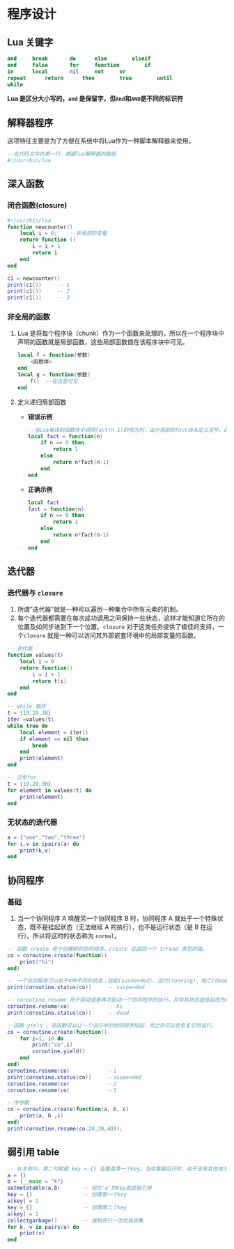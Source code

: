 # 程序设计

## Lua 关键字

```lua
and		break		do		else		elseif
end		false		for		function		if
in		local		nil		not		or
repeat		return		then		true		until
while
```

**Lua 是区分大小写的，`and` 是保留字，但`And`和`AND`是不同的标识符**

## 解释器程序

这项特征主要是为了方便在系统中将Lua作为一种脚本解释器来使用。

```lua
--在代码文件的第一行，根据lua解释器的路径
#!/usr/bin/lua
```

## 深入函数

### 闭合函数(closure)

```lua
#!/usr/bin/lua
function newcounter()
    local i = 0;	--非局部的变量
    return function ()
        i = i + 1
        return i
    end
end

c1 = newcounter()
print(c1())		-- 1
print(c1())		-- 2
print(c1())		-- 3
```

### 非全局的函数

1. Lua 是将每个程序块（chunk）作为一个函数来处理的，所以在一个程序块中声明的函数就是局部函数，这些局部函数值在该程序块中可见。

   ```lua
   local f = function(参数)
       <函数体>
   end
   local g = function(参数)
       f()  --在这里可见
   end
   ```

2. 定义递归局部函数

   * **错误示例**

     ```lua
     --当Lua编译到函数体中调用fact(n-1)的地方时，由于局部的fact尚未定义完毕，因此这句表达式其实是调用了一个全局的fact。
     local fact = function(n)
         if n == 0 then
             return 1
         else
             return n*fact(n-1)
         end
     end
     ```

   * **正确示例**

     ```lua
     local fact
     fact = function(n)
         if n == 0 then
             return 1
         else
             return n*fact(n-1)
         end
     end
     ```

## 迭代器

### 迭代器与 `closure`

1. 所谓"迭代器"就是一种可以遍历一种集合中所有元素的机制。
2. 每个迭代器都需要在每次成功调用之间保持一些状态，这样才能知道它所在的位置及如何步进到下一个位置。`closure` 对于这类任务提供了极佳的支持，一个`closure` 就是一种可以访问其外部嵌套环境中的局部变量的函数。

```lua
-- 迭代器
function values(t)
    local i = 0
    return function()
        i = i + 1
        return t[i]
    end
end

-- while 循环
t = {10,20,30}
iter =values(t)
while true do
    local element = iter()
    if element == nil then
        break
    end
    print(element)
end

-- 泛型for
t = {10,20,30}
for element in values(t) do
    print(element)
end
```

### 无状态的迭代器

```lua
a = {"one","two","three"}
for i,v in ipairs(a) do
    print(k,v)
end
```

## 协同程序

### 基础

1. 当一个协同程序 A 唤醒另一个协同程序 B 时，协同程序 A 就处于一个特殊状态，既不是挂起状态（无法继续 A 的执行），也不是运行状态（是 B 在运行）。所以将这时的状态称为 `normal`。

```lua
-- 函数 create 用于创建新的协同程序，create 会返回一个 trread 类型的值。
co = coroutine.create(function()
    print("hi")
end)

-- 一个协同程序可以处于4种不同的状态；挂起(susoended)、运行(running)、死亡(dead)和正常(normal)
print(coroutine.status(co))		-- suspended

-- coroutine.resume 用于启动或者再次启动一个协同程序的执行，并将其状态由挂起改为运行
coroutine.resume(co)			-- hi
print(coroutine.status(co))		-- dead

--函数 yield ，该函数可以让一个运行中的协同程序挂起，而之后可以在恢复它的运行。
co = coroutine.create(function()
    for i=1, 10 do
        print("co",i)
        coroutine.yield()
    end
end)
coroutine.resume(co)			--1
print(coroutine.status(co))		--suspended
coroutine.resume(co)			--2
coroutine.resume(co)			--3

--传参数
co = coroutine.create(function(a, b, c)
    print(a, b ,c)
end)
print(coroutine.resume(co,20,30,40));
```

## 弱引用 table

```lua
-- 在本例中，第二句赋值 key = {} 会覆盖第一个key。当收集器运行时，由于没有其他地方在引用第一个 key，因此第一个 key 就被回收了，并且 table中的相应条目也被删除了。至于第二个key，变量key仍引用它，因此它没有被回收
a = {}
b = {__mode = "k"}
setmetatable(a,b)       -- 现在'a'的key就是弱引用
key = {}                -- 创建第一个key
a[key] = 1
key = {}                -- 创建第二个key
a[key] = 2
collectgarbage()        -- 强制进行一次垃圾收集
for k, v in pairs(a) do
    print(v)
end
```